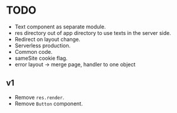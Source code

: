 # TODO
- Text component as separate module.
- res directory out of app directory to use texts in the server side.
- Redirect on layout change.
- Serverless production.
- Common code.
- sameSite cookie flag.
- error layout -> merge page, handler to one object

## v1
- Remove `res.render`.
- Remove `Button` component.